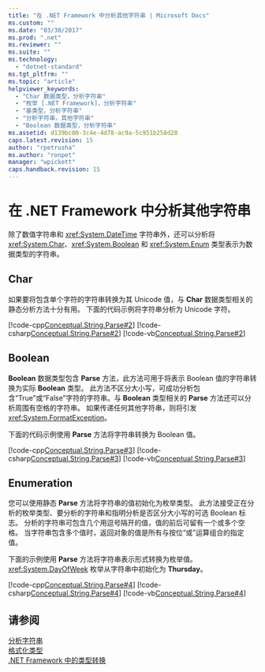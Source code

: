 ```yaml
---
title: "在 .NET Framework 中分析其他字符串 | Microsoft Docs"
ms.custom: ""
ms.date: "03/30/2017"
ms.prod: ".net"
ms.reviewer: ""
ms.suite: ""
ms.technology: 
  - "dotnet-standard"
ms.tgt_pltfrm: ""
ms.topic: "article"
helpviewer_keywords: 
  - "Char 数据类型，分析字符串"
  - "枚举 [.NET Framework]，分析字符串"
  - "基类型，分析字符串"
  - "分析字符串，其他字符串"
  - "Boolean 数据类型，分析字符串"
ms.assetid: d139bc00-3c4e-4d78-ac9a-5c951b258d28
caps.latest.revision: 15
author: "rpetrusha"
ms.author: "ronpet"
manager: "wpickett"
caps.handback.revision: 15
---
```

# 在 .NET Framework 中分析其他字符串
除了数值字符串和 <xref:System.DateTime> 字符串外，还可以分析将 <xref:System.Char>、<xref:System.Boolean> 和 <xref:System.Enum> 类型表示为数据类型的字符串。  
  
## Char  
 如果要将包含单个字符的字符串转换为其 Unicode 值，与 **Char** 数据类型相关的静态分析方法十分有用。  下面的代码示例将字符串分析为 Unicode 字符。  
  
 [!code-cpp[Conceptual.String.Parse#2](../../../samples/snippets/cpp/VS_Snippets_CLR/conceptual.string.parse/cpp/parse.cpp#2)]
 [!code-csharp[Conceptual.String.Parse#2](../../../samples/snippets/csharp/VS_Snippets_CLR/conceptual.string.parse/cs/parse.cs#2)]
 [!code-vb[Conceptual.String.Parse#2](../../../samples/snippets/visualbasic/VS_Snippets_CLR/conceptual.string.parse/vb/parse.vb#2)]  
  
## Boolean  
 **Boolean** 数据类型包含 **Parse** 方法，此方法可用于将表示 Boolean 值的字符串转换为实际 **Boolean** 类型。  此方法不区分大小写，可成功分析包含“True”或“False”字符的字符串。与 **Boolean** 类型相关的 **Parse** 方法还可以分析周围有空格的字符串。  如果传递任何其他字符串，则将引发 <xref:System.FormatException>。  
  
 下面的代码示例使用 **Parse** 方法将字符串转换为 Boolean 值。  
  
 [!code-cpp[Conceptual.String.Parse#3](../../../samples/snippets/cpp/VS_Snippets_CLR/conceptual.string.parse/cpp/parse.cpp#3)]
 [!code-csharp[Conceptual.String.Parse#3](../../../samples/snippets/csharp/VS_Snippets_CLR/conceptual.string.parse/cs/parse.cs#3)]
 [!code-vb[Conceptual.String.Parse#3](../../../samples/snippets/visualbasic/VS_Snippets_CLR/conceptual.string.parse/vb/parse.vb#3)]  
  
## Enumeration  
 您可以使用静态 **Parse** 方法将字符串的值初始化为枚举类型。  此方法接受正在分析的枚举类型、要分析的字符串和指明分析是否区分大小写的可选 Boolean 标志。  分析的字符串可包含几个用逗号隔开的值，值的前后可留有一个或多个空格。  当字符串包含多个值时，返回对象的值是所有与按位“或”运算组合的指定值。  
  
 下面的示例使用 **Parse** 方法将字符串表示形式转换为枚举值。  <xref:System.DayOfWeek> 枚举从字符串中初始化为 **Thursday**。  
  
 [!code-cpp[Conceptual.String.Parse#4](../../../samples/snippets/cpp/VS_Snippets_CLR/conceptual.string.parse/cpp/parse.cpp#4)]
 [!code-csharp[Conceptual.String.Parse#4](../../../samples/snippets/csharp/VS_Snippets_CLR/conceptual.string.parse/cs/parse.cs#4)]
 [!code-vb[Conceptual.String.Parse#4](../../../samples/snippets/visualbasic/VS_Snippets_CLR/conceptual.string.parse/vb/parse.vb#4)]  
  
## 请参阅  
 [分析字符串](../../../docs/standard/base-types/parsing-strings.md)   
 [格式化类型](../../../docs/standard/base-types/formatting-types.md)   
 [.NET Framework 中的类型转换](../../../docs/standard/base-types/type-conversion.md)